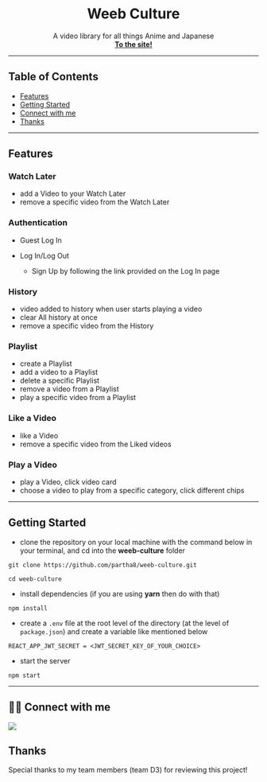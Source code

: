 <h1 align="center">Weeb Culture</h1>

<p align="center">
  A video library for all things Anime and Japanese
  <br>
  <a target="__blank" href="https://weeb-culture.netlify.app/"><strong>To the site!</strong></a>
  <br>
</p>

<!-- ![Forks](https://img.shields.io/github/forks/partha8/weeb-culture)
![Stars](https://img.shields.io/github/stars/partha8/weeb-culture)
![License](https://img.shields.io/github/license/partha8/weeb-culture) -->

</div>

---

## Table of Contents

- [Features](#features)
- [Getting Started](#getting-started)
- [Connect with me](#-connect-with-me)
- [Thanks](#thanks)

---

## Features

### Watch Later

- add a Video to your Watch Later
- remove a specific video from the Watch Later

### Authentication

- Guest Log In
- Log In/Log Out

  - Sign Up by following the link provided on the Log In page

### History
- video added to history when user starts playing a video
- clear All history at once
- remove a specific video from the History

### Playlist

- create a Playlist
- add a video to a Playlist
- delete a specific Playlist
- remove a video from a Playlist
- play a specific video from a Playlist

### Like a Video

- like a Video
- remove a specific video from the Liked videos

### Play a Video

- play a Video, click video card
- choose a video to play from a specific category, click different chips

---

## Getting Started

- clone the repository on your local machine with the command below in your terminal, and cd into the **weeb-culture** folder

```
git clone https://github.com/partha8/weeb-culture.git

cd weeb-culture
```

- install dependencies (if you are using **yarn** then do with that)

```
npm install
```

- create a `.env` file at the root level of the directory (at the level of `package.json`) and create a variable like mentioned below

```
REACT_APP_JWT_SECRET = <JWT_SECRET_KEY_OF_YOUR_CHOICE>
```

- start the server

```
npm start
```

---

## 👨‍💻 Connect with me

<a href="https://twitter.com/partha_sarma8"><img src="https://img.shields.io/badge/Twitter-1DA1F2?style=for-the-badge&logo=twitter&logoColor=white"/></a>

## Thanks

Special thanks to my team members (team D3) for reviewing this project!
